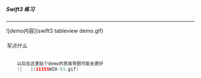 

##### Swift3 练习

------


![demo内容](swift3 tableview demo.gif)


###### 写点什么

```swift
    以后在这里贴个demo的思维导图可能会更好
    ![   ](11355WI0-93.gif)

```



